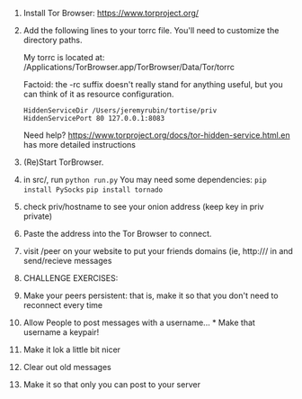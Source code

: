 1. Install Tor Browser: https://www.torproject.org/
2. Add the following lines to your torrc file.
    You'll need to customize the directory paths.


    My torrc is located at: /Applications/TorBrowser.app/TorBrowser/Data/Tor/torrc

    Factoid: the -rc suffix doesn't really stand for anything useful, but you can think of it as resource configuration.

    ```
    HiddenServiceDir /Users/jeremyrubin/tortise/priv 
    HiddenServicePort 80 127.0.0.1:8083
    ```

    Need help? https://www.torproject.org/docs/tor-hidden-service.html.en has more detailed instructions
3. (Re)Start TorBrowser.
4. in src/, run `python run.py`
    You may need some dependencies:
    `pip install PySocks`
    `pip install tornado`
5. check priv/hostname to see your onion address (keep key in priv private)
6. Paste the address into the Tor Browser to connect.
7. visit /peer on your website to put your friends domains (ie, http://<hostname>/ in and send/recieve messages

8. CHALLENGE EXERCISES:
  1. Make your peers persistent: that is, make it so that you don't need to reconnect every time
  2. Allow People to post messages with a username...
    * Make that username a keypair!
  3. Make it lok a little bit nicer
  4. Clear out old messages
  5. Make it so that only you can post to your server
